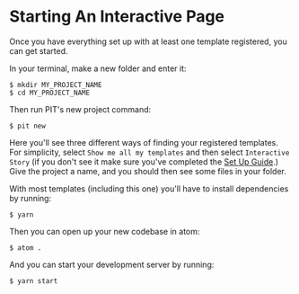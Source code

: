 # Starting An Interactive Page

Once you have everything set up with at least one template registered, you can get started.

In your terminal, make a new folder and enter it:

```text
$ mkdir MY_PROJECT_NAME
$ cd MY_PROJECT_NAME
```

Then run PIT's new project command:

```text
$ pit new
```

Here you'll see three different ways of finding your registered templates. For simplicity, select `Show me all my templates` and then select `Interactive Story` \(if you don't see it make sure you've completed the [Set Up Guide](getting-set-up.md).\) Give the project a name, and you should then see some files in your folder.

With most templates \(including this one\) you'll have to install dependencies by running:

```text
$ yarn
```

Then you can open up your new codebase in atom:

```text
$ atom .
```

And you can start your development server by running:

```text
$ yarn start
```


